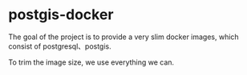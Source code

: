 # postgis-docker

The goal of the project is to provide a very slim docker images, which consist of postgresql、postgis.

To trim the image size, we use everything we can.
